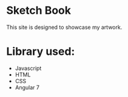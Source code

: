 # Sketch Book

This site is designed to showcase my artwork. 

# Library used:
* Javascript
* HTML
* CSS
* Angular 7

